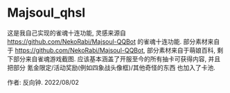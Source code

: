 # Majsoul_qhsl

这是我自己实现的雀魂十连功能, 灵感来源自 https://github.com/NekoRabi/Majsoul-QQBot 的雀魂十连功能.
部分素材来自于 https://github.com/NekoRabi/Majsoul-QQBot, 部分素材来自于萌娘百科, 剩下部分来自雀魂游戏截图.
应该基本涵盖了开服至今的所有抽卡可获得内容, 并且把部分 氪金限定/活动奖励(例如四象战头像框)/其他奇怪的东西 也加入了卡池.

作者: 反向钟. 2022/08/02
